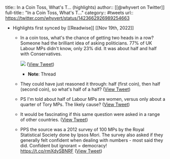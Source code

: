 title:: In a Coin Toss, What's T... (highlights)
author:: [[@whyvert on Twitter]]
full-title:: "In a Coin Toss, What's T..."
category:: #tweets
url:: https://twitter.com/whyvert/status/1423662926989254663

- Highlights first synced by [[Readwise]] [[Nov 19th, 2022]]
	- In a coin toss, what's the chance of getting two heads in a row?
	  Someone had the brilliant idea of asking politicians.
	  77% of UK Labour MPs didn't know, only 23% did. 
	  It was about half and half with Conservatives. 
	  
	  ![](https://pbs.twimg.com/media/E8HdHCjWQAIgxKN.png) ([View Tweet](https://twitter.com/whyvert/status/1423662926989254663))
		- **Note**: Thread
	- They could have just reasoned it through: half (first coin), then half (second coin), so what's half of a half? ([View Tweet](https://twitter.com/whyvert/status/1423663512325328898))
	- PS I'm told about half of Labour MPs are women, versus only about a quarter of Tory MPs. The likely cause? ([View Tweet](https://twitter.com/whyvert/status/1423668266690613259))
	- It would be fascinating if this same question were asked in a range of other countries. ([View Tweet](https://twitter.com/whyvert/status/1423670514573357056))
	- PPS the source was a 2012 survey of 100 MPs by the Royal Statistical Society done by Ipsos Mori. 
	  The survey also asked if they generally felt confident when dealing with numbers - most said they did.
	  Confident but ignorant = democracy!  
	  https://t.co/rmXdySBNRF ([View Tweet](https://twitter.com/whyvert/status/1424022320696500224))
